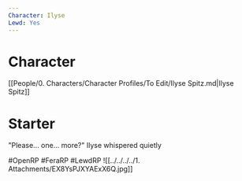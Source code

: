 ```yaml
---
Character: Ilyse
Lewd: Yes
---
```

# Character
[[People/0. Characters/Character Profiles/To Edit/Ilyse Spitz.md|Ilyse Spitz]]

# Starter
"Please... one... more?" Ilyse whispered quietly

#OpenRP #FeraRP #LewdRP 
![[../../../../1. Attachments/EX8YsPJXYAExX6Q.jpg]]